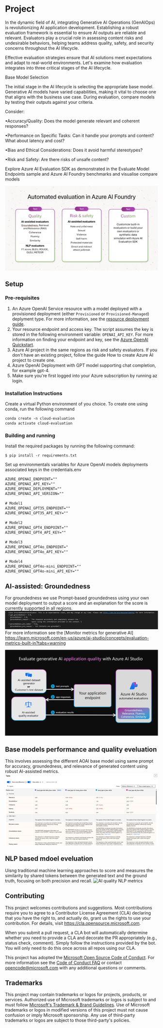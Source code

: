 # Project

In the dynamic field of AI, integrating Generative AI Operations (GenAIOps) is revolutionizing AI application development. Establishing a robust evaluation framework is essential to ensure AI outputs are reliable and relevant. Evaluators play a crucial role in assessing content risks and undesirable behaviors, helping teams address quality, safety, and security concerns throughout the AI lifecycle.

Effective evaluation strategies ensure that AI solutions meet expectations and adapt to real-world environments. Let's examine how evaluation integrates into three critical stages of the AI lifecycle.

Base Model Selection

The initial stage in the AI lifecycle is selecting the appropriate base model. Generative AI models have varied capabilities, making it vital to choose one that aligns with the business use case. During evaluation, compare models by testing their outputs against your criteria.

Consider:

•Accuracy/Quality: Does the model generate relevant and coherent responses?

•Performance on Specific Tasks: Can it handle your prompts and content? What about latency and cost?

•Bias and Ethical Considerations: Does it avoid harmful stereotypes?

•Risk and Safety: Are there risks of unsafe content?

Explore Azure AI Evaluation SDK as demonstrated in the Evaluate Model Endpoints sample and Azure AI Foundry benchmarks and visualise compare models

![AI-Assist evaluation](media/automated-evaluation-azure-ai-foundry.png)


## Setup

### Pre-requisites
1. An Azure OpenAI Service resource with a model deployed with a provisioned deployment (either ```Provisioned``` or ```Provisioned-Managed```) deplyment type. For more information, see the [resource deployment guide](https://learn.microsoft.com/azure/ai-services/openai/how-to/create-resource?pivots=web-portal).
2. Your resource endpoint and access key. The script assumes the key is stored in the following environment variable: ```OPENAI_API_KEY```. For more information on finding your endpoint and key, see the [Azure OpenAI Quickstart](https://learn.microsoft.com/azure/ai-services/openai/quickstart?tabs=command-line&pivots=programming-language-python#retrieve-key-and-endpoint).
3. Azure AI project in the same regions as risk and safety evaluators. If you don't have an existing project, follow the guide How to create Azure AI project to create one.
4. Azure OpenAI Deployment with GPT model supporting chat completion, for example gpt-4.
5. Make sure you're first logged into your Azure subscription by running az login.

### Installation Instructions

Create a virtual Python environment of you choice. To create one using conda, run the following command
```
conda create -n cloud-evaluation
conda activate cloud-evaluation
```

### Building and running

Install the required packages by running the following command:
```
$ pip install -r requirements.txt
```

Set up environmentals variables for Azure OpenAI models deployments associated keys in the credentials.env
```
AZURE_OPENAI_ENDPOINT=""
AZURE_OPENAI_API_KEY=""
AZURE_OPENAI_DEPLOYMENT=""
AZURE_OPENAI_API_VERSION=""

# Model1
AZURE_OPENAI_GPT35_ENDPOINT=""
AZURE_OPENAI_GPT35_API_KEY=""

# Model2
AZURE_OPENAI_GPT4_ENDPOINT=""
AZURE_OPENAI_GPT4_API_KEY=""

# Model3
AZURE_OPENAI_GPT4o_ENDPOINT="
AZURE_OPENAI_GPT4o_API_KEY=""

# Model4
AZURE_OPENAI_GPT4o-mini_ENDPOINT=""
AZURE_OPENAI_GPT4o-mini_API_KEY=""
```

## AI-assisted: Groundedness
For groundedness we use Prompt-based groundedness using your own model deployment to output a score and an explanation for the score is currently supported in all regions.
![Groundedness](media/ai_assist_groundedness.png)
For more information see the [Monitor metrics for generative AI] https://learn.microsoft.com/en-us/azure/ai-studio/concepts/evaluation-metrics-built-in?tabs=warning

![Quality evaluation process](media/quality-evaluation-diagram.png)

## Base models performance and quality eveluation 
This involves assessing the different AOAI base model using same prompt for accuracy, groundedness, and relevance of generated content using robust AI-assisted metrics.
![AOAI model performance and quality evaluators](media/base_model_compare_ai_assist.png)

## NLP based mdoel eveluation 
Uisng traditional machine learning approaches to score and measures the similarity by shared tokens between the generated text and the ground truth, focusing on both precision and recall.
![AI quality NLP metrics](media/media/nlp_assist_metrics.png)


## Contributing

This project welcomes contributions and suggestions.  Most contributions require you to agree to a
Contributor License Agreement (CLA) declaring that you have the right to, and actually do, grant us
the rights to use your contribution. For details, visit https://cla.opensource.microsoft.com.

When you submit a pull request, a CLA bot will automatically determine whether you need to provide
a CLA and decorate the PR appropriately (e.g., status check, comment). Simply follow the instructions
provided by the bot. You will only need to do this once across all repos using our CLA.

This project has adopted the [Microsoft Open Source Code of Conduct](https://opensource.microsoft.com/codeofconduct/).
For more information see the [Code of Conduct FAQ](https://opensource.microsoft.com/codeofconduct/faq/) or
contact [opencode@microsoft.com](mailto:opencode@microsoft.com) with any additional questions or comments.

## Trademarks

This project may contain trademarks or logos for projects, products, or services. Authorized use of Microsoft 
trademarks or logos is subject to and must follow 
[Microsoft's Trademark & Brand Guidelines](https://www.microsoft.com/legal/intellectualproperty/trademarks/usage/general).
Use of Microsoft trademarks or logos in modified versions of this project must not cause confusion or imply Microsoft sponsorship.
Any use of third-party trademarks or logos are subject to those third-party's policies.
